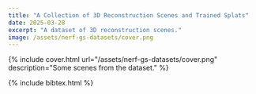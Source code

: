```yaml
---
title: "A Collection of 3D Reconstruction Scenes and Trained Splats"
date: 2025-03-28
excerpt: "A dataset of 3D reconstruction scenes."
image: /assets/nerf-gs-datasets/cover.png
---
```


{% include cover.html url="/assets/nerf-gs-datasets/cover.png" description="Some scenes from the dataset." %}


{% include bibtex.html %}